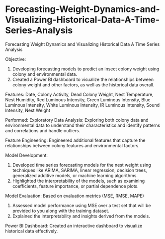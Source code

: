 # Forecasting-Weight-Dynamics-and-Visualizing-Historical-Data-A-Time-Series-Analysis
Forecasting Weight Dynamics and Visualizing Historical Data A Time Series Analysis

Objective:
1. Developing forecasting models to predict an insect colony weight using colony and environmental data.
2. Created a Power BI dashboard to visualize the relationships between colony weight and other factors, as well as the historical data overall.

Features: Date, Colony Activity, Dead Colony Weight, Nest Temperature, Nest Humidity, Red Luminous Intensity, Green Luminous Intensity, Blue Luminous Intensity, White Luminous Intensity, IR Luminous Intensity, Sound Intensity, Nest Weight

Performed: 
Exploratory Data Analysis: Exploring both colony data and environmental data to understand their characteristics and identify patterns and correlations and handle outliers.

Feature Engineering: Engineered additional features that capture the relationships between colony features and environmental factors.

Model Development: 
1. Developed time series forecasting models for the nest weight using techniques like ARIMA, SARIMA, linear regression, decision trees, generalized additive models, or machine learning algorithms.
2. Highlighted the interpretability of the models, such as examining coefficients, feature importance, or partial dependence plots.

Model Evaluation: Based on evaluation metrics (MSE, RMSE, MAPE)
1. Assessed model performance using MSE over a test set that will be provided to you along with the training dataset.
2. Explained the interpretability and insights derived from the models.

Power BI Dashboard: Created an interactive dashboard to visualize historical data effectively.
